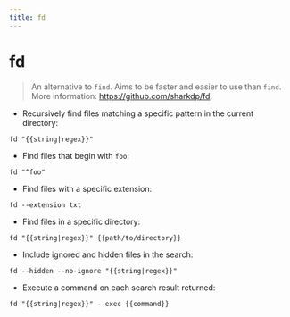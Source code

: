 ```yaml
---
title: fd
---
```

# fd

> An alternative to `find`.
> Aims to be faster and easier to use than `find`.
> More information: <https://github.com/sharkdp/fd>.

- Recursively find files matching a specific pattern in the current directory:

`fd "{{string|regex}}"`

- Find files that begin with `foo`:

`fd "^foo"`

- Find files with a specific extension:

`fd --extension txt`

- Find files in a specific directory:

`fd "{{string|regex}}" {{path/to/directory}}`

- Include ignored and hidden files in the search:

`fd --hidden --no-ignore "{{string|regex}}"`

- Execute a command on each search result returned:

`fd "{{string|regex}}" --exec {{command}}`
